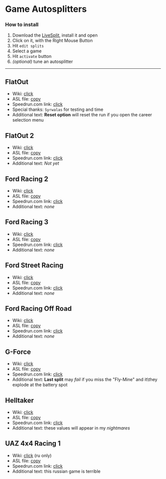 # Game Autosplitters

### How to install

1. Download the [LiveSplit](https://livesplit.org/downloads/), install it and open
2. Click on it, with the Right Mouse Button
3. Hit `edit splits`
4. Select a game
5. Hit `activate` button
6. _(optional)_ tune an autosplitter


---


## FlatOut

- Wiki: [click](https://ru.wikipedia.org/wiki/FlatOut)
- ASL file: [copy](https://raw.githubusercontent.com/b5414/LiveSplit_ASL/white/files/FlatOut.asl)
- Speedrun.com link: [click](https://www.speedrun.com/flatout1)
- Special thanks: `Syrwalas` for testing and time
- Additional text: **Reset option** will reset the run if you open the career selection menu


## FlatOut 2

- Wiki: [click](https://en.wikipedia.org/wiki/FlatOut_2)
- ASL file: [copy](https://raw.githubusercontent.com/b5414/LiveSplit_ASL/white/files/FlatOut2.asl)
- Speedrun.com link: [click](https://www.speedrun.com/flatout_2)
- Additional text: _Not yet_


## Ford Racing 2

- Wiki: [click](https://en.wikipedia.org/wiki/Ford_Racing_2)
- ASL file: [copy](https://raw.githubusercontent.com/b5414/LiveSplit_ASL/white/files/FordRacing2.asl)
- Speedrun.com link: [click](https://www.speedrun.com/fordracing2)
- Additional text: _none_


## Ford Racing 3

- Wiki: [click](https://en.wikipedia.org/wiki/Ford_Racing_3)
- ASL file: [copy](https://raw.githubusercontent.com/b5414/LiveSplit_ASL/white/files/FordRacing3.asl)
- Speedrun.com link: [click](https://www.speedrun.com/fordracing3)
- Additional text: _none_


## Ford Street Racing

- Wiki: [click](https://en.wikipedia.org/wiki/Ford_Street_Racing)
- ASL file: [copy](https://raw.githubusercontent.com/b5414/LiveSplit_ASL/white/files/FordStreetRacing.asl)
- Speedrun.com link: [click](https://www.speedrun.com/ford_street_racing)
- Additional text: _none_


## Ford Racing Off Road

- Wiki: [click](https://en.wikipedia.org/wiki/Off_Road_(video_game))
- ASL file: [copy](https://raw.githubusercontent.com/b5414/LiveSplit_ASL/white/files/FordRacingOffRoad.asl)
- Speedrun.com link: [click](https://www.speedrun.com/fordracing_offroad)
- Additional text: _none_


## G-Force

- Wiki: [click](https://en.wikipedia.org/wiki/G-Force_(video_game))
- ASL file: [copy](https://raw.githubusercontent.com/b5414/LiveSplit_ASL/white/files/GForce.asl)
- Speedrun.com link: [click](https://www.speedrun.com/gforce)
- Additional text: **Last split** may _fail_ if you miss the "Fly-Mine" and it\they explode at the battery spot


## Helltaker

- Wiki: [click](https://en.wikipedia.org/wiki/Helltaker)
- ASL file: [copy](https://raw.githubusercontent.com/b5414/LiveSplit_ASL/white/files/Helltaker.asl)
- Speedrun.com link: [click](https://www.speedrun.com/helltaker)
- Additional text: these values will appear in my _nightmares_


## UAZ 4x4 Racing 1

- Wiki: [click](https://ru.wikipedia.org/wiki/Полный_привод:_УАЗ_4x4) (ru only)
- ASL file: [copy](https://raw.githubusercontent.com/b5414/LiveSplit_ASL/white/files/4x4Racing.asl)
- Speedrun.com link: [click](https://www.speedrun.com/uaz)
- Additional text: this russian game is terrible

